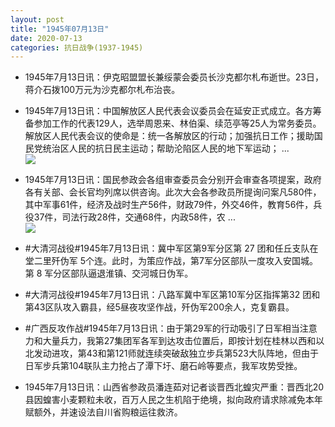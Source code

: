```yaml
---
layout: post
title: "1945年07月13日"
date: 2020-07-13
categories: 抗日战争(1937-1945)
---
```


<meta name="referrer" content="no-referrer" />

- 1945年7月13日讯：伊克昭盟盟长兼绥蒙会委员长沙克都尔札布逝世。23日，蒋介石拨100万元为沙克都尔札布治丧。 

- 1945年7月13日讯：中国解放区人民代表会议委员会在延安正式成立。各方筹备参加工作的代表129人，选举周恩来、林伯渠、续范亭等25人为常务委员。解放区人民代表会议的使命是：统一各解放区的行动；加强抗日工作；援助国民党统治区人民的抗日民主运动；帮助沦陷区人民的地下军运动； ... <br/><img src="https://wx4.sinaimg.cn/large/aca367d8ly1ggpi1h1m3ij20c80900ss.jpg" />

- 1945年7月13日讯：国民参政会各组审查委员会分别开会审查各项提案，政府各有关部、会长官均列席以供咨询。此次大会各参政员所提询问案凡580件，其中军事61件，经济及战时生产56件，财政79件，外交46件，教育56件，兵役37件，司法行政28件，交通68件，内政58件，农 ... <br/><img src="https://wx2.sinaimg.cn/large/aca367d8ly1ggp7n8eeiqj20c809zq32.jpg" />

- #大清河战役#1945年7月13日讯：冀中军区第9军分区第 27 团和任丘支队在堂二里歼伪军 5个连。此时，为策应作战，第7军分区部队一度攻入安国城。第 8 军分区部队逼退淮镇、交河城日伪军。 

- #大清河战役#1945年7月13日讯：八路军冀中军区第10军分区指挥第32 团和第43区队攻入霸县，经5昼夜攻坚作战，歼伪军200余人，克复霸县。 

- #广西反攻作战#1945年7月13日讯：由于第29军的行动吸引了日军相当注意力和大量兵力，我第27集团军各军到达攻击位置后，即按计划在桂林以西和以北发动进攻，第43和第121师就连续突破敌独立步兵第523大队阵地，但由于日军步兵第104联队主力抢占了潭下圩、磨石岭等要点，我军攻势受挫。 

- 1945年7月13日讯：山西省参政员潘连茹对记者谈晋西北蝗灾严重：晋西北20县因蝗害小麦颗粒未收，百万人民之生机陷于绝境，拟向政府请求除减免本年赋额外，并速设法自川省购粮运往救济。 

